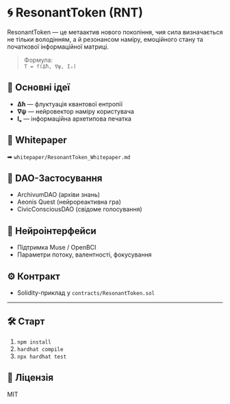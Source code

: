 # 🌀 ResonantToken (RNT)

ResonantToken — це метаактив нового покоління, чия сила визначається не тільки володінням, а й резонансом наміру, емоційного стану та початкової інформаційної матриці.

> Формула:  
> `T = f(Δħ, ∇ψ, Iₒ)`

## 📌 Основні ідеї
- **Δħ** — флуктуація квантової ентропії
- **∇ψ** — нейровектор наміру користувача
- **Iₒ** — інформаційна архетипова печатка

## 📘 Whitepaper
➡ `whitepaper/ResonantToken_Whitepaper.md`

## 📜 DAO-Застосування
- ArchivumDAO (архіви знань)
- Aeonis Quest (нейрореактивна гра)
- CivicConsciousDAO (свідоме голосування)

## 🧠 Нейроінтерфейси
- Підтримка Muse / OpenBCI
- Параметри потоку, валентності, фокусування

## ⚙️ Контракт
- Solidity-приклад у `contracts/ResonantToken.sol`

---

## 🛠️ Старт
1. `npm install`
2. `hardhat compile`
3. `npx hardhat test`

## 📖 Ліцензія
MIT